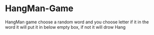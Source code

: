 # HangMan-Game
HangMan game choose a random word and you choose letter if it in the word it will put it in below empty box, if not it will drow Hang 